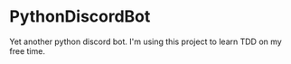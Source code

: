 # PythonDiscordBot

Yet another python discord bot. I'm using this project to learn TDD on my free time.

